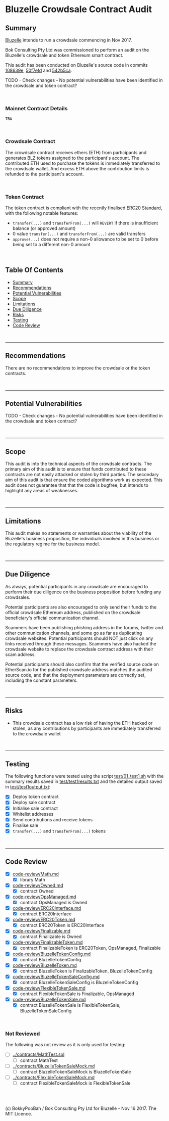 # Bluzelle Crowdsale Contract Audit

## Summary

[Bluzelle](https://bluzelle.com/) intends to run a crowdsale commencing in Nov 2017.

Bok Consulting Pty Ltd was commissioned to perform an audit on the Bluzelle's crowdsale and token Ethereum smart contract.

This audit has been conducted on Bluzelle's source code in commits
[108639e](https://github.com/njmurarka/ico-solidity/commit/108639ea9fa9299c4324ae11f5bbfc480596730e),
[50f7efd](https://github.com/njmurarka/ico-solidity/commit/50f7efd4029bec6469449f9d388e7e729a1a892c) and
[542b5ca](https://github.com/njmurarka/ico-solidity/commit/542b5ca38d7cfc2292e1bb135b8ee10679e54d23).

TODO - Check changes - No potential vulnerabilities have been identified in the crowdsale and token contract?

<br />

### Mainnet Contract Details

`TBA`

<br />

### Crowdsale Contract

The crowdsale contract receives ethers (ETH) from participants and generates BLZ tokens assigned to the participant's account. The contributed ETH
used to purchase the tokens is immediately transferred to the crowdsale wallet. And excess ETH above the contribution limits is refunded to the
participant's account.

<br />

### Token Contract

The token contract is compliant with the recently finalised [ERC20 Standard](https://github.com/ethereum/EIPs/blob/master/EIPS/eip-20-token-standard.md),
with the following notable features:

* `transfer(...)` and `transferFrom(...)` will `REVERT` if there is insufficient balance (or approved amount)
* 0 value `transfer(...)` and `transferFrom(...)` are valid transfers
* `approve(...)` does not require a non-0 allowance to be set to 0 before being set to a different non-0 amount

<br />

## Table Of Contents

* [Summary](#summary)
* [Recommendations](#recommendations)
* [Potential Vulnerabilities](#potential-vulnerabilities)
* [Scope](#scope)
* [Limitations](#limitations)
* [Due Diligence](#due-diligence)
* [Risks](#risks)
* [Testing](#testing)
* [Code Review](#code-review)

<br />

<hr />

## Recommendations

There are no recommendations to improve the crowdsale or the token contracts.

<br />

<hr />

## Potential Vulnerabilities

TODO - Check changes - No potential vulnerabilities have been identified in the crowdsale and token contract?

<br />

<hr />

## Scope

This audit is into the technical aspects of the crowdsale contracts. The primary aim of this audit is to ensure that funds
contributed to these contracts are not easily attacked or stolen by third parties. The secondary aim of this audit is that
ensure the coded algorithms work as expected. This audit does not guarantee that that the code is bugfree, but intends to
highlight any areas of weaknesses.

<br />

<hr />

## Limitations

This audit makes no statements or warranties about the viability of the Bluzelle's business proposition, the individuals
involved in this business or the regulatory regime for the business model.

<br />

<hr />

## Due Diligence

As always, potential participants in any crowdsale are encouraged to perform their due diligence on the business proposition
before funding any crowdsales.

Potential participants are also encouraged to only send their funds to the official crowdsale Ethereum address, published on
the crowdsale beneficiary's official communication channel.

Scammers have been publishing phishing address in the forums, twitter and other communication channels, and some go as far as
duplicating crowdsale websites. Potential participants should NOT just click on any links received through these messages.
Scammers have also hacked the crowdsale website to replace the crowdsale contract address with their scam address.
 
Potential participants should also confirm that the verified source code on EtherScan.io for the published crowdsale address
matches the audited source code, and that the deployment parameters are correctly set, including the constant parameters.

<br />

<hr />

## Risks

* This crowdsale contract has a low risk of having the ETH hacked or stolen, as any contributions by participants are immediately transferred
  to the crowdsale wallet

<br />

<hr />

## Testing

The following functions were tested using the script [test/01_test1.sh](test/01_test1.sh) with the summary results saved
in [test/test1results.txt](test/test1results.txt) and the detailed output saved in [test/test1output.txt](test/test1output.txt):

* [x] Deploy token contract
* [x] Deploy sale contract
* [x] Initialise sale contract
* [x] Whitelist addresses
* [x] Send contributions and receive tokens
* [x] Finalise sale
* [x] `transfer(...)` and `transferFrom(...)` tokens

<br />

<hr />

## Code Review

* [x] [code-review/Math.md](code-review/Math.md)
  * [x] library Math
* [x] [code-review/Owned.md](code-review/Owned.md)
  * [x] contract Owned
* [x] [code-review/OpsManaged.md](code-review/OpsManaged.md)
  * [x] contract OpsManaged is Owned
* [x] [code-review/ERC20Interface.md](code-review/ERC20Interface.md)
  * [x] contract ERC20Interface
* [x] [code-review/ERC20Token.md](code-review/ERC20Token.md)
  * [x] contract ERC20Token is ERC20Interface
* [x] [code-review/Finalizable.md](code-review/Finalizable.md)
  * [x] contract Finalizable is Owned
* [x] [code-review/FinalizableToken.md](code-review/FinalizableToken.md)
  * [x] contract FinalizableToken is ERC20Token, OpsManaged, Finalizable
* [x] [code-review/BluzelleTokenConfig.md](code-review/BluzelleTokenConfig.md)
  * [x] contract BluzelleTokenConfig
* [x] [code-review/BluzelleToken.md](code-review/BluzelleToken.md)
  * [x] contract BluzelleToken is FinalizableToken, BluzelleTokenConfig
* [x] [code-review/BluzelleTokenSaleConfig.md](code-review/BluzelleTokenSaleConfig.md)
  * [x] contract BluzelleTokenSaleConfig is BluzelleTokenConfig
* [x] [code-review/FlexibleTokenSale.md](code-review/FlexibleTokenSale.md)
  * [x] contract FlexibleTokenSale is Finalizable, OpsManaged
* [x] [code-review/BluzelleTokenSale.md](code-review/BluzelleTokenSale.md)
  * [x] contract BluzelleTokenSale is FlexibleTokenSale, BluzelleTokenSaleConfig

<br />

### Not Reviewed

The following was not review as it is only used for testing:

* [ ] [../contracts/MathTest.sol](../contracts/MathTest.sol)
  * [ ] contract MathTest
* [ ] [../contracts/BluzelleTokenSaleMock.md](../contracts/BluzelleTokenSaleMock.md)
  * [ ] contract BluzelleTokenSaleMock is BluzelleTokenSale
* [ ] [../contracts/FlexibleTokenSaleMock.md](../contracts/FlexibleTokenSaleMock.md)
  * [ ] contract FlexibleTokenSaleMock is FlexibleTokenSale

<br />

<br />

(c) BokkyPooBah / Bok Consulting Pty Ltd for Bluzelle - Nov 16 2017. The MIT Licence.
